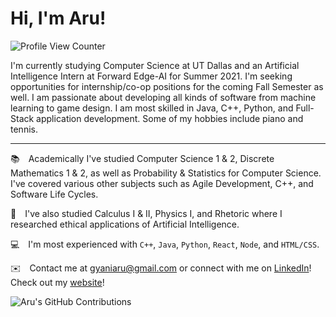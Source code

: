 # Hi, I'm Aru! 
![Profile View Counter](https://komarev.com/ghpvc/?username=AruGyani&color=blue&label=Profile+Views)

I'm currently studying Computer Science at UT Dallas and an Artificial Intelligence Intern at Forward Edge-AI for Summer 2021. I'm seeking opportunities for internship/co-op positions for the coming Fall Semester as well. I am passionate about developing all kinds of software from machine learning to game design. I am most skilled in Java, C++, Python, and Full-Stack application development.
Some of my hobbies include piano and tennis.

---

📚 Academically I've studied Computer Science 1 & 2, Discrete Mathematics 1 & 2, as well as Probability & Statistics for Computer Science. I've covered various other subjects such as Agile Development, C++, and Software Life Cycles.

📘 I've also studied Calculus I & II, Physics I, and Rhetoric where I researched ethical applications of Artificial Intelligence.

💻 I'm most experienced with `C++`, `Java`, `Python`, `React`, `Node`, and `HTML/CSS`.  

✉️ Contact me at gyaniaru@gmail.com or connect with me on [LinkedIn](https://www.linkedin.com/in/arugyani)! Check out my [website](https://aru.gyani.com)!

![Aru's GitHub Contributions](https://github-readme-stats.vercel.app/api?username=AruGyani&show_icons=true&hide_border=true&count_private=true&hide=stars)
